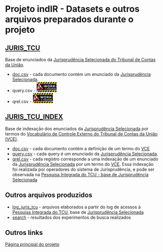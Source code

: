 # Projeto indIR - Datasets e outros arquivos preparados durante o projeto

## [JURIS_TCU](/data/juris_tcu/)
Base de enunciados da [Jurisprudência Selecionada do Tribunal de Contas da União](https://portal.tcu.gov.br/jurisprudencia/).
* [doc.csv](juris_tcu/doc.csv) - cada documento contém um enunciado da [Jurisprudência Selecionada](https://portal.tcu.gov.br/jurisprudencia/).
* query.csv - ![WIP](../docs/image/work-in-progress-thumbnail.png)
* qrel.csv - ![WIP](../docs/image/work-in-progress-thumbnail.png)

## [JURIS_TCU_INDEX](/data/juris_tcu_index/)
Base de indexação dos enunciados da [Jurisprudência Selecionada](https://portal.tcu.gov.br/jurisprudencia/) por termos do [Vocabulário de Controle Externo do Tribunal de Contas da União (VCE)](https://portal.tcu.gov.br/vocabulario-de-controle-externo-do-tribunal-de-contas-da-uniao-vce.htm).
* [doc.csv](juris_tcu_index/doc.csv) - cada documento contém a definição de um termo do [VCE](https://portal.tcu.gov.br/vocabulario-de-controle-externo-do-tribunal-de-contas-da-uniao-vce.htm)
* [query.csv](data/juris_tcu_index/query.csv) - cada query é um enunciado da [Jurisprudência Selecionada](https://portal.tcu.gov.br/jurisprudencia/).
* [qrel.csv](data/juris_tcu_index/qrel.csv) - cada registro corresponde a uma indexação de um enunciado da [Jurisprudência Selecionada](https://portal.tcu.gov.br/jurisprudencia/) por um termo do [VCE](https://portal.tcu.gov.br/vocabulario-de-controle-externo-do-tribunal-de-contas-da-uniao-vce.htm). Essa indexação foi realizada por operadores do sistema de Jurisprudência, e pode ser observada na [Pesquisa Integrada do TCU - base de Jurisprudência Selecionada](https://pesquisa.apps.tcu.gov.br/pesquisa/jurisprudencia-selecionada)

## Outros arquivos produzidos
* [log_juris_tcu](/data/log_juris_tcu/) - arquivos elaborados a partir do log de acessos à [Pesquisa Integrada do TCU](https://pesquisa.apps.tcu.gov.br/), base de [Jurisprudência Selecionada](https://pesquisa.apps.tcu.gov.br/pesquisa/jurisprudencia-selecionada)
* [search](/data/search/) - resultados dos experimentos de busca realizados

## Outros links
[Página principal do projeto](/README.md)
